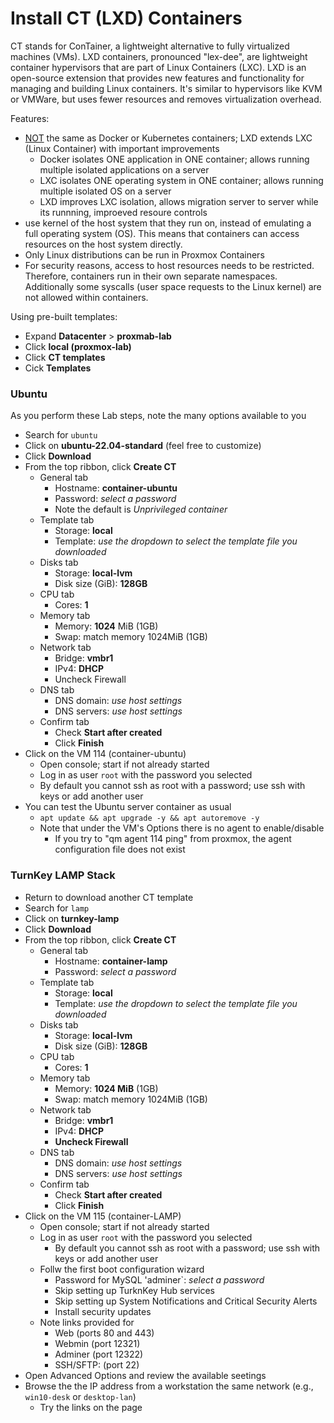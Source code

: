 # Install CT (LXD) Containers
CT stands for ConTainer, a lightweight alternative to fully virtualized machines (VMs). LXD containers, pronounced "lex-dee", are lightweight container hypervisors that are part of Linux Containers (LXC). LXD is an open-source extension that provides new features and functionality for managing and building Linux containers. It's similar to hypervisors like KVM or VMWare, but uses fewer resources and removes virtualization overhead. 

Features:
- <ins>NOT</ins> the same as Docker or Kubernetes containers; LXD extends LXC (Linux Container) with important improvements
  - Docker isolates ONE application in ONE container; allows running multiple isolated applications on a server
  - LXC isolates ONE operating system in ONE container; allows running multiple isolated OS on a server
  - LXD improves LXC isolation, allows migration server to server while its runnning, improeved resoure controls
- use kernel of the host system that they run on, instead of emulating a full operating system (OS). This means that containers can access resources on the host system directly.
- Only Linux distributions can be run in Proxmox Containers
- For security reasons, access to host resources needs to be restricted. Therefore, containers run in their own separate namespaces. Additionally some syscalls (user space requests to the Linux kernel) are not allowed within containers.

Using pre-built templates:
- Expand **Datacenter** > **proxmab-lab**
- Click **local (proxmox-lab)**
- Click **CT templates**
- Cick **Templates**

### Ubuntu
As you perform these Lab steps, note the many options available to you
- Search for `ubuntu`
- Click on **ubuntu-22.04-standard** (feel free to customize)
- Click **Download**
- From the top ribbon, click **Create CT**
  - General tab
    - Hostname: **container-ubuntu**
    - Password: *select a password*
    - Note the default is *Unprivileged container*
  - Template tab
    - Storage: **local**
    - Template: *use the dropdown to select the template file you downloaded*
  - Disks tab
    - Storage: **local-lvm**
    - Disk size (GiB): **128GB**
  - CPU tab
    - Cores: **1**
  - Memory tab
    - Memory: **1024** MiB (1GB)
    - Swap: match memory 1024MiB (1GB)
  - Network tab
    - Bridge: **vmbr1**
    - IPv4: **DHCP**
    - Uncheck Firewall
  - DNS tab
    - DNS domain: *use host settings*
    - DNS servers: *use host settings*
  - Confirm tab
    - Check **Start after created**
    - Click **Finish**
- Click on the VM 114 (container-ubuntu)
  - Open console; start if not already started
  - Log in as user `root` with the password you selected
  - By default you cannot ssh as root with a password; use ssh with keys or add another user
- You can test the Ubuntu server container as usual
  - `apt update && apt upgrade -y && apt autoremove -y`
  - Note that under the VM's Options there is no agent to enable/disable
    - If you try to "qm agent 114 ping" from proxmox, the agent configuration file does not exist

### TurnKey LAMP Stack
- Return to download another CT template
- Search for `lamp`
- Click on **turnkey-lamp**
- Click **Download**
- From the top ribbon, click **Create CT**
  - General tab
    - Hostname: **container-lamp**
    - Password: *select a password*
  - Template tab
    - Storage: **local**
    - Template: *use the dropdown to select the template file you downloaded*
  - Disks tab
    - Storage: **local-lvm**
    - Disk size (GiB): **128GB**
  - CPU tab
    - Cores: **1**
  - Memory tab
    - Memory: **1024 MiB** (1GB)
    - Swap: match memory 1024MiB (1GB)
  - Network tab
    - Bridge: **vmbr1**
    - IPv4: **DHCP**
    - **Uncheck Firewall**
  - DNS tab
    - DNS domain: *use host settings*
    - DNS servers: *use host settings*
  - Confirm tab
    - Check **Start after created**
    - Click **Finish**
- Click on the VM 115 (container-LAMP)
  - Open console; start if not already started
  - Log in as user `root` with the password you selected
    - By default you cannot ssh as root with a password; use ssh with keys or add another user
  - Follw the first boot configuration wizard
    - Password for MySQL 'adminer`: *select a password*
    - Skip setting up TurknKey Hub services
    - Skip setting up System Notifications and Critical Security Alerts
    - Install security updates
  - Note links provided for
    - Web (ports 80 and 443)
    - Webmin (port 12321)
    - Adminer (port 12322)
    - SSH/SFTP: (port 22)
- Open Advanced Options and review the available seetings
- Browse the the IP address from a workstation the same network (e.g., `win10-desk` or `desktop-lan`)
  - Try the links on the page
